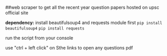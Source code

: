 ##web scraper to get all the recent year question papers hosted on upsc official site


**dependency:**
	install beautifulsoup4 and requests module first
	```pip install beautifulsoup4```
	```pip install requests```

run the script from your console

use "ctrl + left click" on Sthe links to open any questions pdf 
